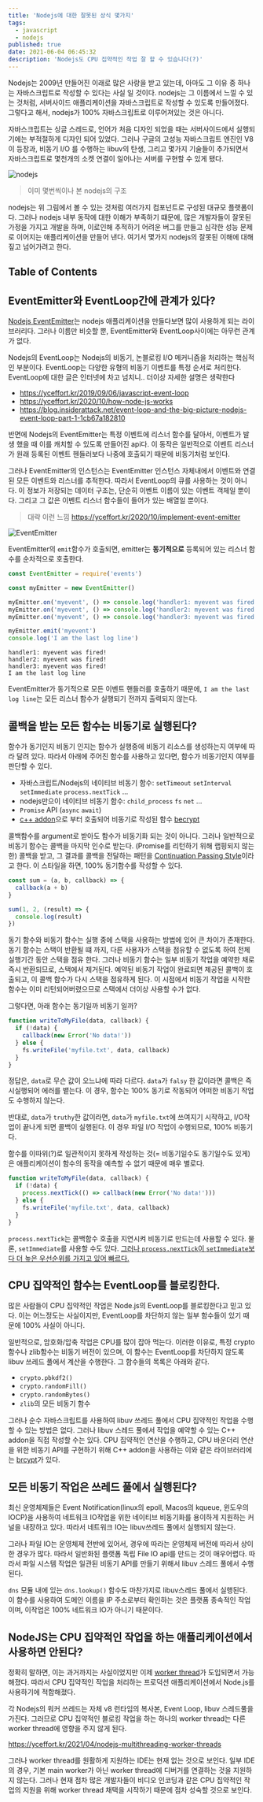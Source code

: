 ```yaml
---
title: 'Nodejs에 대한 잘못된 상식 몇가지'
tags:
  - javascript
  - nodejs
published: true
date: 2021-06-04 06:45:32
description: 'Nodejs도 CPU 집약적인 작업 잘 할 수 있습니다(?)'
---
```


Nodejs는 2009년 만들어진 이래로 많은 사랑을 받고 있는데, 아마도 그 이유 중 하나는 자바스크립트로 작성할 수 있다는 사실 일 것이다. nodejs는 그 이름에서 느낄 수 있는 것처럼, 서버사이드 애플리케이션을 자바스크립트로 작성할 수 있도록 만들어졌다. 그렇다고 해서, nodejs가 100% 자바스크립트로 이루어져있는 것은 아니다.

자바스크립트는 싱글 스레드로, 언어가 처음 디자인 되었을 때는 서버사이드에서 실행되기에는 부적절하게 디자인 되어 있었다. 그러나 구글의 고성능 자바스크립트 엔진인 V8이 등장과, 비동기 I/O 를 수행하는 libuv의 탄생, 그리고 몇가지 기술들이 추가되면서 자바스크립트로 몇천개의 소켓 연결이 일어나는 서버를 구현할 수 있게 됐다.

![nodejs](https://miro.medium.com/max/3840/1*-0Sa0i_g-gcL9sJqvecKEw.png)

> 이미 몇번씩이나 본 nodejs의 구조

nodejs는 위 그림에서 볼 수 있는 것처럼 여러가지 컴포넌트로 구성된 대규모 플랫폼이다. 그러나 nodejs 내부 동작에 대한 이해가 부족하기 떄문에, 많은 개발자들이 잘못된 가정을 가지고 개발을 하며, 이로인해 추적하기 어려운 버그를 만들고 심각한 성능 문제로 이어지는 애플리케이션을 만들어 낸다. 여기서 몇가지 nodejs의 잘못된 이해에 대해 짚고 넘어가려고 한다.

## Table of Contents

## EventEmitter와 EventLoop간에 관계가 있다?

[Nodejs EventEmitter](https://nodejs.org/api/events.html)는 nodejs 애플리케이션을 만들다보면 많이 사용하게 되는 라이브러리다. 그러나 이름만 비슷할 뿐, EventEmitter와 EventLoop사이에는 아무런 관계가 없다.

Nodejs의 EventLoop는 Nodejs의 비동기, 논블로킹 I/O 메커니즘을 처리하는 핵심적인 부분이다. EventLoop는 다양한 유형의 비동기 이벤트를 특정 순서로 처리한다. EventLoop에 대한 글은 인터넷에 차고 넘치니.. 더이상 자세한 설명은 생략한다

- https://yceffort.kr/2019/09/06/javascript-event-loop
- https://yceffort.kr/2020/10/how-node-js-works
- https://blog.insiderattack.net/event-loop-and-the-big-picture-nodejs-event-loop-part-1-1cb67a182810

반면에 Nodejs의 EventEmitter는 특정 이벤트에 리스너 함수를 달아서, 이벤트가 발생 했을 때 이를 캐치할 수 있도록 만들어진 api다. 이 동작은 일반적으로 이벤트 리스너가 원래 등록된 이벤트 헨들러보다 나중에 호출되기 때문에 비동기처럼 보인다.

그러나 EventEmitter의 인스턴스는 EventEmitter 인스턴스 자체내에서 이벤트와 연결된 모든 이벤트와 리스너를 추적한다. 따라서 EventLoop의 큐를 사용하는 것이 아니다. 이 정보가 저장되는 데이터 구조는, 단순히 이벤트 이름이 있는 이벤트 객체일 뿐이다. 그리고 그 값은 이벤트 리스너 함수들이 들어가 있는 배열일 뿐이다.

> 대략 이런 느낌 https://yceffort.kr/2020/10/implement-event-emitter

![EventEmitter](https://miro.medium.com/max/2180/1*9dCC-WJOstRw8vL1v5C6cA.jpeg)

EventEmitter의 `emit`함수가 호출되면, emitter는 **동기적으로** 등록되어 있는 리스너 함수를 순차적으로 호출한다.

```javascript
const EventEmitter = require('events')

const myEmitter = new EventEmitter()

myEmitter.on('myevent', () => console.log('handler1: myevent was fired!'))
myEmitter.on('myevent', () => console.log('handler2: myevent was fired!'))
myEmitter.on('myevent', () => console.log('handler3: myevent was fired!'))

myEmitter.emit('myevent')
console.log('I am the last log line')
```

```
handler1: myevent was fired!
handler2: myevent was fired!
handler3: myevent was fired!
I am the last log line
```

EventEmitter가 동기적으로 모든 이벤트 핸들러를 호출하기 때문에, `I am the last log line`는 모든 리스너 함수가 실행되기 전까지 출력되지 않는다.

## 콜백을 받는 모든 함수는 비동기로 실행된다?

함수가 동기인지 비동기 인지는 함수가 실행중에 비동기 리소스를 생성하는지 여부에 따라 달려 있다. 따라서 아래에 주어진 함수를 사용하고 있다면, 함수가 비동기인지 여부를 판단할 수 있다.

- 자바스크립트/Nodejs의 네이티브 비동기 함수: `setTimeout` `setInterval` `setImmediate` `process.nextTick` ...
- nodejs만으이 네이티브 비동기 함수: `child_process` `fs` `net` ...
- `Promise` API (`async` `await`)
- [c++ addon](https://nodejs.org/docs/latest/api/n-api.html)으로 부터 호출되어 비동기로 작성된 함수 [becrypt](https://www.npmjs.com/package/bcrypt)

콜백함수를 argument로 받아도 함수가 비동기화 되는 것이 아니다. 그러나 일반적으로 비동기 함수는 콜백을 마지막 인수로 받는다. (Promise를 리턴하기 위해 랩핑되지 않는 한) 콜백을 받고, 그 결과를 콜백을 전달하는 패턴을 [Continuation Passing Style](https://en.wikipedia.org/wiki/Continuation-passing_style)이라고 한다. 이 스타일을 하면, 100% 동기함수를 작성할 수 있다.

```javascript
const sum = (a, b, callback) => {
  callback(a + b)
}

sum(1, 2, (result) => {
  console.log(result)
})
```

동기 함수와 비동기 함수는 실행 중에 스택을 사용하는 방법에 있어 큰 차이가 존재한다. 동기 함수는 스택이 반환될 떄 까지, 다른 사용자가 스택을 점유할 수 없도록 하여 전체 실행기간 동안 스택을 점유 한다. 그러나 비동기 함수는 일부 비동기 작업을 예약한 채로 즉시 반환되므로, 스택에서 제거된다. 예약된 비동기 작업이 완료되면 제공된 콜백이 호출되고, 이 콜백 함수가 다시 스택을 점유하게 된다. 이 시점에서 비동기 작업을 시작한 함수는 이미 리턴되어버렸으므로 스택에서 더이상 사용할 수가 없다.

그렇다면, 아래 함수는 동기일까 비동기 일까?

```javascript
function writeToMyFile(data, callback) {
  if (!data) {
    callback(new Error('No data!'))
  } else {
    fs.writeFile('myfile.txt', data, callback)
  }
}
```

정답은, `data`로 무슨 값이 오느냐에 따라 다르다. `data`가 `falsy` 한 값이라면 콜백은 즉시실행되어 에러를 뱉는다. 이 경우, 함수는 100% 동기로 작동되어 어떠한 비동기 작업도 수행하지 않는다.

반대로, `data`가 `truthy`한 값이라면, `data`가 `myfile.txt`에 쓰여지기 시작하고, I/O작업이 끝나게 되면 콜백이 실행된다. 이 경우 파일 I/O 작업이 수행되므로, 100% 비동기다.

함수를 이따위(?)로 일관적이지 못하게 작성하는 것(= 비동기일수도 동기일수도 있게)은 애플리케이션이 함수의 동작을 예측할 수 없기 때문에 매우 별로다.

```javascript
function writeToMyFile(data, callback) {
  if (!data) {
    process.nextTick(() => callback(new Error('No data!')))
  } else {
    fs.writeFile('myfile.txt', data, callback)
  }
}
```

`process.nextTick`는 콜백함수 호출을 지연시켜 비동기로 만드는데 사용할 수 있다. 물론, `setImmediate`를 사용할 수도 있다. [그러나 `process.nextTick`이 `setImmediate`보다 더 높은 우선순위를 가지고 있어 빠르다.](https://stackoverflow.com/questions/15349733/setimmediate-vs-nexttick)

## CPU 집약적인 함수는 EventLoop를 블로킹한다.

많은 사람들이 CPU 집약적인 작업은 Node.js의 EventLoop를 블로킹한다고 믿고 있다. 이는 어느정도는 사실이지만, EventLoop를 차단하지 않는 일부 함수들이 있기 때문에 100% 사실이 아니다.

일반적으로, 암호화/압축 작업은 CPU를 많이 잡아 먹는다. 이러한 이유로, 특정 crypto 함수나 zlib함수는 비동기 버전이 있으며, 이 함수는 EventLoop를 차단하지 않도록 libuv 쓰레드 풀에서 계산을 수행한다. 그 함수들의 목록은 아래와 같다.

- `crypto.pbkdf2()`
- `crypto.randomFill()`
- `crypto.randomBytes()`
- `zlib`의 모든 비동기 함수

그러나 순수 자바스크립트를 사용하여 libuv 쓰레드 풀에서 CPU 집약적인 작업을 수행할 수 있는 방법은 없다. 그러나 libuv 스레드 풀에서 작업을 예약할 수 있는 C++ addon을 직접 작성할 수는 있다. CPU 집약적인 연산을 수행하고, CPU 바운더리 연산을 위한 비동기 API를 구현하기 위해 C++ addon을 사용하는 이와 같은 라이브러리에는 [brcypt](https://github.com/kelektiv/node.bcrypt.js)가 있다.

## 모든 비동기 작업은 쓰레드 풀에서 실행된다?

최신 운영체제들은 Event Notification(linux의 epoll, Macos의 kqueue, 윈도우의 IOCP)을 사용하여 네트워크 IO작업을 위한 네이티브 비동기화를 용이하게 지원하는 커널을 내장하고 있다. 따라서 네트워크 IO는 libuv쓰레드 풀에서 실행되지 않는다.

그러나 파일 IO는 운영체제 전반에 있어서, 경우에 따라는 운영체제 버전에 따라서 상이한 경우가 많다. 따라서 일반화된 플랫폼 독립 File IO api를 만드는 것이 매우어렵다. 따라서 파일 시스템 작업은 일관된 비동기 API를 만들기 위해서 libuv 스레드 풀에서 수행된다.

`dns` 모듈 내에 있는 `dns.lookup()` 함수도 마찬가지로 libuv스레드 풀에서 실행된다. 이 함수를 사용하여 도메인 이름을 IP 주소로부터 확인하는 것은 플랫폼 종속적인 작업이며, 이작업은 100% 네트워크 IO가 아니기 때문이다.

## NodeJS는 CPU 집약적인 작업을 하는 애플리케이션에서 사용하면 안된다?

정확히 말하면, 이는 과거까지는 사실이었지만 이제 [worker thread](https://www.google.com/search?q=worker_thread&oq=worker_thread&aqs=chrome..69i57j0i10i19i30j0i19i30l8.2621j1j1&sourceid=chrome&ie=UTF-8)가 도입되면서 가능해졌다. 따라서 CPU 집약적인 작업을 처리하는 프로덕션 애플리케이션에서 Node.js를 사용하기에 적합해졌다.

각 Nodejs의 워커 쓰레드는 자체 v8 런타임의 복사본, Event Loop, libuv 스레드풀을 가진다. 그러므로 CPU 집약적인 블로킹 작업을 하는 하나의 worker thread는 다른 worker thread에 영향을 주지 않게 된다.

https://yceffort.kr/2021/04/nodejs-multithreading-worker-threads

그러나 worker thread를 원활하게 지원하는 IDE는 현재 없는 것으로 보인다. 일부 IDE의 경우, 기본 main worker가 아닌 worker thread에 디버거를 연결하는 것을 지원하지 않는다. 그러나 현재 점차 많은 개발자들이 비디오 인코딩과 같은 CPU 집약적인 작업의 지원을 위해 worker thread 채택을 시작하기 때문에 점차 성숙할 것으로 보인다.
